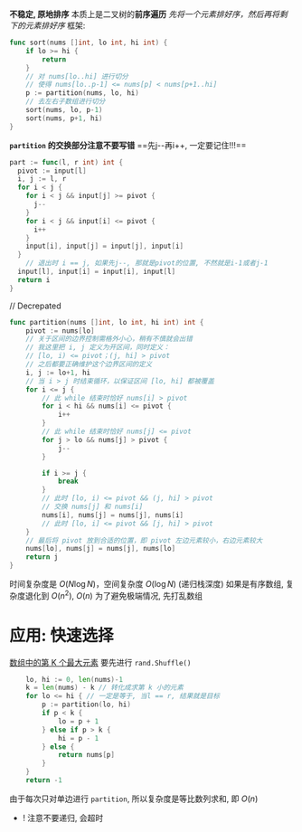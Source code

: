 **不稳定, 原地排序**
本质上是二叉树的**前序遍历**
*先将一个元素排好序，然后再将剩下的元素排好序*
框架: 
```go
func sort(nums []int, lo int, hi int) {
	if lo >= hi {
		return
	}
	// 对 nums[lo..hi] 进行切分
	// 使得 nums[lo..p-1] <= nums[p] < nums[p+1..hi]
	p := partition(nums, lo, hi)
	// 去左右子数组进行切分
	sort(nums, lo, p-1)
	sort(nums, p+1, hi)
}
```

**`partition` 的交换部分注意不要写错**
==先j--再i++, 一定要记住!!!==
```go
part := func(l, r int) int {
  pivot := input[l]
  i, j := l, r
  for i < j {
    for i < j && input[j] >= pivot {
      j--
    }
    for i < j && input[i] <= pivot {
      i++
    }
    input[i], input[j] = input[j], input[i]
  }
	// 退出时 i == j, 如果先j--, 那就是pivot的位置, 不然就是i-1或者j-1
  input[l], input[i] = input[i], input[l]
  return i
}
```

// Decrepated
```go
func partition(nums []int, lo int, hi int) int {
    pivot := nums[lo]
    // 关于区间的边界控制需格外小心，稍有不慎就会出错
    // 我这里把 i, j 定义为开区间，同时定义：
    // [lo, i) <= pivot；(j, hi] > pivot
    // 之后都要正确维护这个边界区间的定义
    i, j := lo+1, hi
    // 当 i > j 时结束循环，以保证区间 [lo, hi] 都被覆盖
    for i <= j {
        // 此 while 结束时恰好 nums[i] > pivot
        for i < hi && nums[i] <= pivot {
            i++
        }
        // 此 while 结束时恰好 nums[j] <= pivot
        for j > lo && nums[j] > pivot {
            j--
        }

        if i >= j {
            break
        }
        // 此时 [lo, i) <= pivot && (j, hi] > pivot
        // 交换 nums[j] 和 nums[i]
        nums[i], nums[j] = nums[j], nums[i]
        // 此时 [lo, i] <= pivot && [j, hi] > pivot
    }
    // 最后将 pivot 放到合适的位置，即 pivot 左边元素较小，右边元素较大
    nums[lo], nums[j] = nums[j], nums[lo]
    return j
}
```
时间复杂度是 $O(N\log N)$，空间复杂度 $O(\log N)$ (递归栈深度)
如果是有序数组, 复杂度退化到 $O(n^2)$, $O(n)$
为了避免极端情况, 先打乱数组

# 应用: 快速选择
[数组中的第 K 个最大元素](https://leetcode.cn/problems/kth-largest-element-in-an-array/)
要先进行 `rand.Shuffle()`
```go
	lo, hi := 0, len(nums)-1
	k = len(nums) - k // 转化成求第 k 小的元素
	for lo <= hi { // 一定是等于, 当l == r, 结果就是目标
		p := partition(lo, hi)
		if p < k {
			lo = p + 1
		} else if p > k {
			hi = p - 1
		} else {
			return nums[p]
		}
	}
	return -1

```
由于每次只对单边进行 `partition`, 所以复杂度是等比数列求和, 即 $O(n)$
- ! 注意不要递归, 会超时